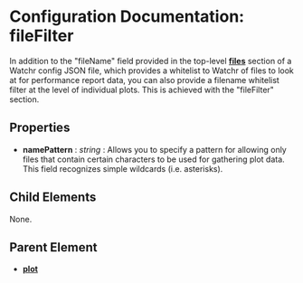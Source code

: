 # Configuration Documentation: fileFilter

In addition to the "fileName" field provided in the top-level [**files**](files.html) section of a Watchr config JSON file, which provides a whitelist to Watchr of files to look at for performance report data, you can also provide a filename whitelist filter at the level of individual plots.  This is achieved with the "fileFilter" section.

## Properties

* **namePattern** : *string* : Allows you to specify a pattern for allowing only files that contain certain characters to be used for gathering plot data.  This field recognizes simple wildcards (i.e. asterisks).

## Child Elements

None.

## Parent Element

- [**plot**](plot.html)